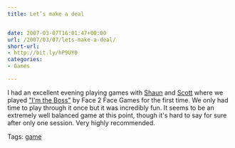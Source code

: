 ```yaml
---
title: Let’s make a deal


date: 2007-03-07T16:01:47+00:00
url: /2007/03/07/lets-make-a-deal/
short-url:
- http://bit.ly/hP9UY0
categories:
- Games

---
```

<div class='microid-mailto+http:sha1:9adbe567d48130ac8a1cfb35d186b2f56ed917f8'>

I had an excellent evening playing games with <a href="http://kalikanzeros.livejournal.com/">Shaun</a> and <a href="http://smferris.livejournal.com/">Scott</a> where we played <a href="http://www.face2facegames.com/index.cfm?fuseaction=catalog.detail&#038;productID=1">"I'm the Boss"</a> by Face 2 Face Games for the first time. We only had time to play through it once but it was incredibly fun. It seems to be an extremely well balanced game at this point, though it's hard to say for sure after only one session. Very highly recommended.

</div>

<div class="st-post-tags">
Tags: <a href="http://www.cavort.org/tag/game/" title="game" rel="tag">game</a><br />
</div>